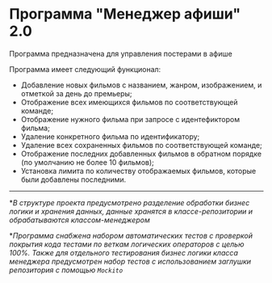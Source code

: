 # Программа "Менеджер афиши" 2.0

Программа предназначена для управления постерами в афише

Программа имеет следующий функционал:

* Добавление новых фильмов с названием, жанром, изображением, и отметкой за день до премьеры;
* Отображение всех имеющихся фильмов по соответствующей команде;
* Отображение нужного фильма при запросе с идентефиктором фильма;
* Удаление конкретного фильма по идентификатору;
* Удаление всех сохраненных фильмов по соответствующей команде;
* Отображение последних добавленных фильмов в обратном порядке (по умолчанию не более 10 фильмов);
* Установка лимита по количеству отображаемых фильмов, которые были добавлены последними.

-----
**В структуре проекта предусмотрено разделение обработки бизнес логики и хранения данных, данные хранятся в классе-репозитории и обрабатываются классом-менеджером*

**Программа снабжена набором автоматических тестов c проверкой покрытия кода тестами по веткам логических операторов с целью 100%.*
*Также для отдельного тестирования бизнес логики класса менеджера предусмотрен набор тестов с использованием заглушки репозитория с помощью `Mockito`*